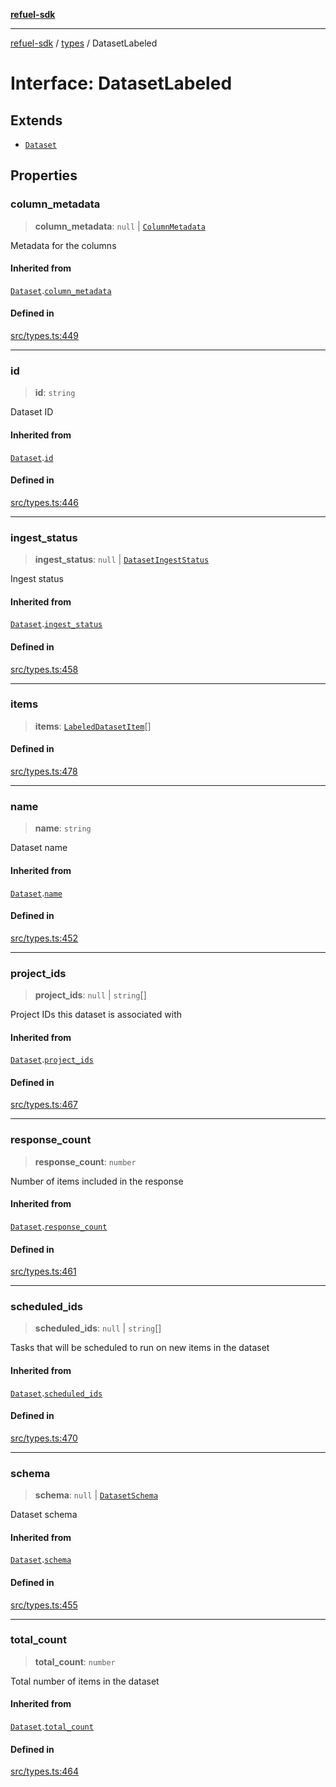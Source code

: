 [**refuel-sdk**](../../README.md)

***

[refuel-sdk](../../modules.md) / [types](../README.md) / DatasetLabeled

# Interface: DatasetLabeled

## Extends

- [`Dataset`](Dataset.md)

## Properties

### column\_metadata

> **column\_metadata**: `null` \| [`ColumnMetadata`](ColumnMetadata.md)

Metadata for the columns

#### Inherited from

[`Dataset`](Dataset.md).[`column_metadata`](Dataset.md#column_metadata)

#### Defined in

[src/types.ts:449](https://github.com/refuel-ai/refuel-sdk/blob/6bdaa976108229093d96ed4ea0b79dde2d2eeea9/src/types.ts#L449)

***

### id

> **id**: `string`

Dataset ID

#### Inherited from

[`Dataset`](Dataset.md).[`id`](Dataset.md#id)

#### Defined in

[src/types.ts:446](https://github.com/refuel-ai/refuel-sdk/blob/6bdaa976108229093d96ed4ea0b79dde2d2eeea9/src/types.ts#L446)

***

### ingest\_status

> **ingest\_status**: `null` \| [`DatasetIngestStatus`](../enumerations/DatasetIngestStatus.md)

Ingest status

#### Inherited from

[`Dataset`](Dataset.md).[`ingest_status`](Dataset.md#ingest_status)

#### Defined in

[src/types.ts:458](https://github.com/refuel-ai/refuel-sdk/blob/6bdaa976108229093d96ed4ea0b79dde2d2eeea9/src/types.ts#L458)

***

### items

> **items**: [`LabeledDatasetItem`](LabeledDatasetItem.md)[]

#### Defined in

[src/types.ts:478](https://github.com/refuel-ai/refuel-sdk/blob/6bdaa976108229093d96ed4ea0b79dde2d2eeea9/src/types.ts#L478)

***

### name

> **name**: `string`

Dataset name

#### Inherited from

[`Dataset`](Dataset.md).[`name`](Dataset.md#name)

#### Defined in

[src/types.ts:452](https://github.com/refuel-ai/refuel-sdk/blob/6bdaa976108229093d96ed4ea0b79dde2d2eeea9/src/types.ts#L452)

***

### project\_ids

> **project\_ids**: `null` \| `string`[]

Project IDs this dataset is associated with

#### Inherited from

[`Dataset`](Dataset.md).[`project_ids`](Dataset.md#project_ids)

#### Defined in

[src/types.ts:467](https://github.com/refuel-ai/refuel-sdk/blob/6bdaa976108229093d96ed4ea0b79dde2d2eeea9/src/types.ts#L467)

***

### response\_count

> **response\_count**: `number`

Number of items included in the response

#### Inherited from

[`Dataset`](Dataset.md).[`response_count`](Dataset.md#response_count)

#### Defined in

[src/types.ts:461](https://github.com/refuel-ai/refuel-sdk/blob/6bdaa976108229093d96ed4ea0b79dde2d2eeea9/src/types.ts#L461)

***

### scheduled\_ids

> **scheduled\_ids**: `null` \| `string`[]

Tasks that will be scheduled to run on new items in the dataset

#### Inherited from

[`Dataset`](Dataset.md).[`scheduled_ids`](Dataset.md#scheduled_ids)

#### Defined in

[src/types.ts:470](https://github.com/refuel-ai/refuel-sdk/blob/6bdaa976108229093d96ed4ea0b79dde2d2eeea9/src/types.ts#L470)

***

### schema

> **schema**: `null` \| [`DatasetSchema`](DatasetSchema.md)

Dataset schema

#### Inherited from

[`Dataset`](Dataset.md).[`schema`](Dataset.md#schema)

#### Defined in

[src/types.ts:455](https://github.com/refuel-ai/refuel-sdk/blob/6bdaa976108229093d96ed4ea0b79dde2d2eeea9/src/types.ts#L455)

***

### total\_count

> **total\_count**: `number`

Total number of items in the dataset

#### Inherited from

[`Dataset`](Dataset.md).[`total_count`](Dataset.md#total_count)

#### Defined in

[src/types.ts:464](https://github.com/refuel-ai/refuel-sdk/blob/6bdaa976108229093d96ed4ea0b79dde2d2eeea9/src/types.ts#L464)

